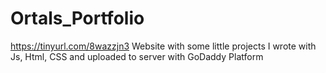 # Ortals_Portfolio
https://tinyurl.com/8wazzjn3 
Website with some little projects I wrote with Js, Html, CSS and uploaded to server with GoDaddy Platform
